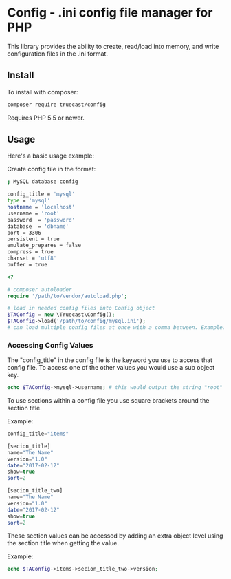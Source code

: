 Config - .ini config file manager for PHP
=======================================

This library provides the ability to create, read/load into memory, and write configuration files in the .ini format.

Install
-------

To install with composer:

```sh
composer require truecast/config
```

Requires PHP 5.5 or newer.

Usage
-----

Here's a basic usage example:

Create config file in the format:

```sh
; MySQL database config

config_title = 'mysql'
type = 'mysql'
hostname = 'localhost'
username = 'root'
password  = 'password'
database  = 'dbname'
port = 3306
persistent = true
emulate_prepares = false
compress = true
charset = 'utf8'
buffer = true
```

```php
<?

# composer autoloader
require '/path/to/vendor/autoload.php';

# load in needed config files into Config object
$TAConfig = new \Truecast\Config();
$TAConfig->load('/path/to/config/mysql.ini'); 
# can load multiple config files at once with a comma between. Example: '/path/to/config/mysql.ini, /path/to/config/site.ini'
```

### Accessing Config Values

The "config_title" in the config file is the keyword you use to access that config file. To access one of the other values you would use a sub object key.

```php
echo $TAConfig->mysql->username; # this would output the string "root" using the above config file.
```

To use sections within a config file you use square brackets around the section title.

Example:

```php
config_title="items"

[secion_title]
name="The Name"
version="1.0"
date="2017-02-12"
show=true
sort=2

[secion_title_two]
name="The Name"
version="1.0"
date="2017-02-12"
show=true
sort=2
```

These section values can be accessed by adding an extra object level using the section title when getting the value.

Example:

```php
echo $TAConfig->items->secion_title_two->version;
```

